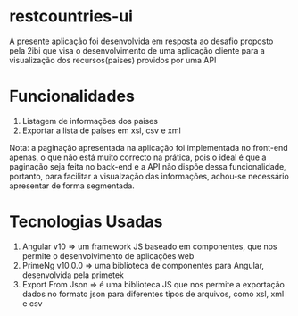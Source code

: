 # restcountries-ui

A presente aplicação foi desenvolvida em resposta ao desafio proposto pela 2ibi que visa o desenvolvimento
de uma aplicação cliente para a visualização dos recursos(paises) providos por uma API

# Funcionalidades
1. Listagem de informações dos paises
1. Exportar a lista de paises em xsl, csv e xml

Nota: a paginação apresentada na aplicação foi implementada no front-end apenas, o que não está muito correcto na prática,
pois o ideal é que a paginação seja feita no back-end e a API não dispõe dessa funcionalidade, portanto, para facilitar a
visualzação das informações, achou-se necessário apresentar de forma segmentada.  

# Tecnologias Usadas
1. Angular v10 => um framework JS baseado em componentes, que nos permite o desenvolvimento de aplicações web
2. PrimeNg v10.0.0 => uma biblioteca de componentes para Angular, desenvolvida pela primetek
3. Export From Json => é uma biblioteca JS que nos permite a exportação dados no formato json para diferentes tipos
de arquivos, como xsl, xml e csv  
